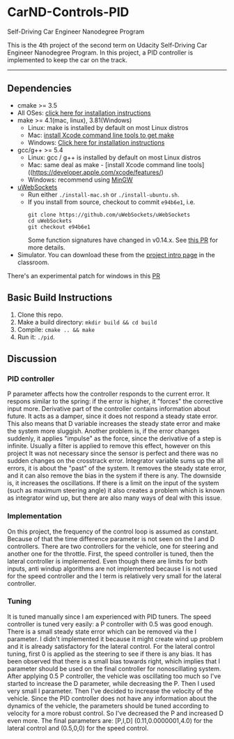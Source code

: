 # CarND-Controls-PID
Self-Driving Car Engineer Nanodegree Program

This is the 4th project of the second term on Udacity Self-Driving Car Engineer Nanodegree Program. In this project, a PID controller is implemented to keep the car on the track.

---

## Dependencies

* cmake >= 3.5
 * All OSes: [click here for installation instructions](https://cmake.org/install/)
* make >= 4.1(mac, linux), 3.81(Windows)
  * Linux: make is installed by default on most Linux distros
  * Mac: [install Xcode command line tools to get make](https://developer.apple.com/xcode/features/)
  * Windows: [Click here for installation instructions](http://gnuwin32.sourceforge.net/packages/make.htm)
* gcc/g++ >= 5.4
  * Linux: gcc / g++ is installed by default on most Linux distros
  * Mac: same deal as make - [install Xcode command line tools]((https://developer.apple.com/xcode/features/)
  * Windows: recommend using [MinGW](http://www.mingw.org/)
* [uWebSockets](https://github.com/uWebSockets/uWebSockets)
  * Run either `./install-mac.sh` or `./install-ubuntu.sh`.
  * If you install from source, checkout to commit `e94b6e1`, i.e.
    ```
    git clone https://github.com/uWebSockets/uWebSockets 
    cd uWebSockets
    git checkout e94b6e1
    ```
    Some function signatures have changed in v0.14.x. See [this PR](https://github.com/udacity/CarND-MPC-Project/pull/3) for more details.
* Simulator. You can download these from the [project intro page](https://github.com/udacity/self-driving-car-sim/releases) in the classroom.

There's an experimental patch for windows in this [PR](https://github.com/udacity/CarND-PID-Control-Project/pull/3)

## Basic Build Instructions

1. Clone this repo.
2. Make a build directory: `mkdir build && cd build`
3. Compile: `cmake .. && make`
4. Run it: `./pid`. 

## Discussion

### PID controller
P parameter affects how the controller responds to the current error. It respons similar to the spring: if the error is higher, it "forces" the corrective input more. Derivative part of the controller contains information about future. It acts as a damper, since it does not respond a steady state error. This also means that D variable increases the steady state error and make the system more sluggish. Another problem is, if the error changes suddenly, it applies "impulse" as the force, since the derivative of a step is infinite. Usually a filter is applied to remove this effect, however on this project It was not necessary since the sensor is perfect and there was no sudden changes on the crosstrack error. Integrator variable sums up the all errors, it is about the "past" of the system. It removes the steady state error, and it can also remove the bias in the system if there is any. The downside is, it increases the oscillations. If there is a limit on the input of the system (such as maximum steering angle) it also creates a problem which is known as integrator wind up, but there are also many ways of deal with this issue. 
### Implementation
On this project, the frequency of the control loop is assumed as constant. Because of that the time difference parameter is not seen on the I and D controllers. 
There are two controllers for the vehicle, one for steering and another one for the throttle. First, the speed controller is tuned, then the lateral controller is implemented. Even though there are limits for both inputs, anti windup algorithms are not implemented because I is not used for the speed controller and the I term is relatively very small for the lateral controller. 
### Tuning
It is tuned manually since I am experienced with PID tuners. The speed controller is tuned very easily: a P controller with 0.5 was good enough. There is a small steady state error which can be removed via the I parameter. I didn't implemented it because it might create wind up problem and it is already satisfactory for the lateral control. For the lateral control tuning, first 0 is applied as the steering to see if there is any bias. It has been observed that there is a small bias towards right, which implies that I parameter should be used on the final controller for nonoscillating system. After applying 0.5 P controller, the vehicle was oscillating too much so I've started to increase the D parameter, while decreasing the P. Then I used very small I parameter. Then I've decided to increase the velocity of the vehicle. Since the PID controller does not have any information about the dynamics of the vehicle, the parameters should be tuned according to velocity for a more robust control. So I've decreased the P and increased D even more. The final parameters are:  [P,I,D] (0.11,0.0000001,4.0) for the lateral control and (0.5,0,0) for the speed control.


